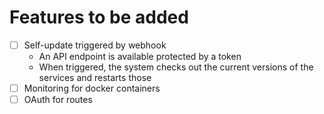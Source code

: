 # Features to be added

- [ ] Self-update triggered by webhook
  - An API endpoint is available protected by a token
  - When triggered, the system checks out the current versions of the services and restarts those
- [ ] Monitoring for docker containers
- [ ] OAuth for routes
